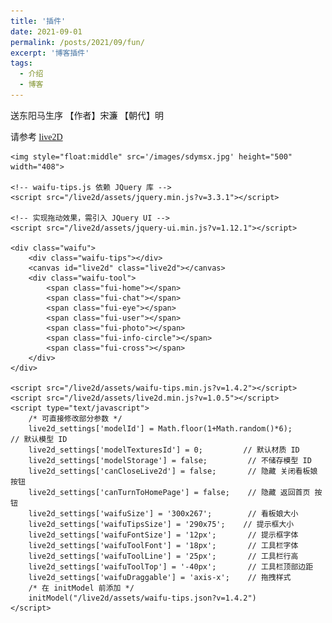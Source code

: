 ```yaml
---
title: '插件'
date: 2021-09-01
permalink: /posts/2021/09/fun/
excerpt: '博客插件'
tags:
  - 介绍
  - 博客 
---
```


送东阳马生序   【作者】宋濂    【朝代】明

请参考 [live2D](http://lostagex.github.io/live2d/sdymsx.html)


<body style="font-family: 'Microsoft YaHei';">
	
	<img style="float:middle" src='/images/sdymsx.jpg' height="500" width="408"> 
        
    <!-- waifu-tips.js 依赖 JQuery 库 -->
    <script src="/live2d/assets/jquery.min.js?v=3.3.1"></script>
    
    <!-- 实现拖动效果，需引入 JQuery UI -->
    <script src="/live2d/assets/jquery-ui.min.js?v=1.12.1"></script>
    
    <div class="waifu">
        <div class="waifu-tips"></div>
        <canvas id="live2d" class="live2d"></canvas>
        <div class="waifu-tool">
            <span class="fui-home"></span>
            <span class="fui-chat"></span>
            <span class="fui-eye"></span>
            <span class="fui-user"></span>
            <span class="fui-photo"></span>
            <span class="fui-info-circle"></span>
            <span class="fui-cross"></span>
        </div>
    </div>
        
    <script src="/live2d/assets/waifu-tips.min.js?v=1.4.2"></script>
    <script src="/live2d/assets/live2d.min.js?v=1.0.5"></script>
    <script type="text/javascript">
        /* 可直接修改部分参数 */
        live2d_settings['modelId'] = Math.floor(1+Math.random()*6);                  // 默认模型 ID
        live2d_settings['modelTexturesId'] = 0;         // 默认材质 ID
        live2d_settings['modelStorage'] = false;         // 不储存模型 ID
        live2d_settings['canCloseLive2d'] = false;       // 隐藏 关闭看板娘 按钮
        live2d_settings['canTurnToHomePage'] = false;    // 隐藏 返回首页 按钮
        live2d_settings['waifuSize'] = '300x267';        // 看板娘大小
        live2d_settings['waifuTipsSize'] = '290x75';    // 提示框大小
        live2d_settings['waifuFontSize'] = '12px';       // 提示框字体
        live2d_settings['waifuToolFont'] = '18px';       // 工具栏字体
        live2d_settings['waifuToolLine'] = '25px';       // 工具栏行高
        live2d_settings['waifuToolTop'] = '-40px';       // 工具栏顶部边距
        live2d_settings['waifuDraggable'] = 'axis-x';    // 拖拽样式
        /* 在 initModel 前添加 */
        initModel("/live2d/assets/waifu-tips.json?v=1.4.2")
    </script>
</body>

